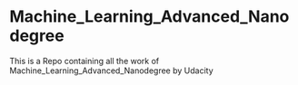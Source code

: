 # Machine_Learning_Advanced_Nanodegree
This is a Repo containing all the work of Machine_Learning_Advanced_Nanodegree by Udacity
